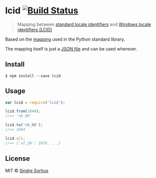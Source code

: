 # lcid [![Build Status](https://travis-ci.org/sindresorhus/lcid.svg?branch=master)](https://travis-ci.org/sindresorhus/lcid)> Mapping between [standard locale identifiers](http://en.wikipedia.org/wiki/Locale) and [Windows locale identifiers (LCID)](http://en.wikipedia.org/wiki/Locale#Specifics_for_Microsoft_platforms)Based on the [mapping](https://github.com/python/cpython/blob/be2a1a76fa43bb1ea1b3577bb5bdd506a2e90e37/Lib/locale.py#L1395-L1604) used in the Python standard library.The mapping itself is just a [JSON file](lcid.json) and can be used wherever.## Install```$ npm install --save lcid```## Usage```jsvar lcid = require('lcid');lcid.from(1044);//=> 'nb_NO'lcid.to('nb_NO');//=> 1044lcid.all;//=> {'af_ZA': 1078, ...}```## LicenseMIT © [Sindre Sorhus](http://sindresorhus.com)